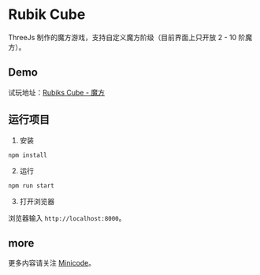# Rubik Cube

ThreeJs 制作的魔方游戏，支持自定义魔方阶级（目前界面上只开放 2 - 10 阶魔方）。

## Demo

试玩地址：[Rubiks Cube - 魔方](https://pengfeiw.github.io/minicode/threejs-rubik)

## 运行项目

1. 安装

```shell
npm install
```

2. 运行

```shell
npm run start
```

3. 打开浏览器

浏览器输入 `http://localhost:8000`。

## more

更多内容请关注 [Minicode](https://pengfeiw.github.io/minicode)。

